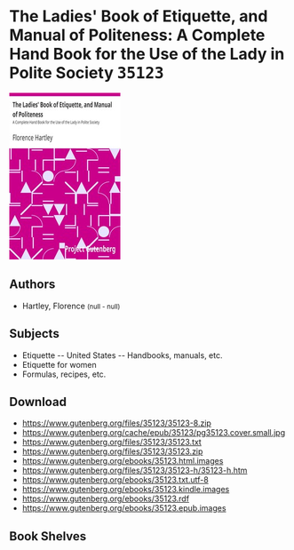 # The Ladies' Book of Etiquette, and Manual of Politeness: A Complete Hand Book for the Use of the Lady in Polite Society <kbd>35123</kbd>

![](./cover.medium.jpg "")

## Authors


 - Hartley, Florence <small>(null - null)</small>

## Subjects


 - Etiquette -- United States -- Handbooks, manuals, etc.
 - Etiquette for women
 - Formulas, recipes, etc.

## Download


 - https://www.gutenberg.org/files/35123/35123-8.zip
 - https://www.gutenberg.org/cache/epub/35123/pg35123.cover.small.jpg
 - https://www.gutenberg.org/files/35123/35123.txt
 - https://www.gutenberg.org/files/35123/35123.zip
 - https://www.gutenberg.org/ebooks/35123.html.images
 - https://www.gutenberg.org/files/35123/35123-h/35123-h.htm
 - https://www.gutenberg.org/ebooks/35123.txt.utf-8
 - https://www.gutenberg.org/ebooks/35123.kindle.images
 - https://www.gutenberg.org/ebooks/35123.rdf
 - https://www.gutenberg.org/ebooks/35123.epub.images

## Book Shelves


